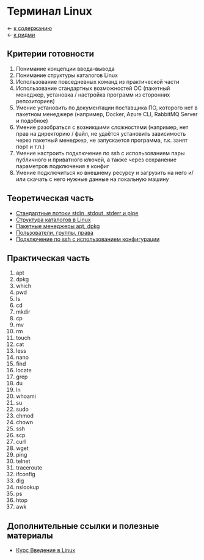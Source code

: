 # Терминал Linux

&larr; [к содержанию](./table-of-contents.md)  
&larr; [к ридми](../../README.md)

## Критерии готовности
1. Понимание концепции ввода-вывода
2. Понимание структуры каталогов Linux
3. Использование повседневных команд из практической части
4. Использование стандартных возможностей ОС (пакетный менеджер, установка / настройка программ из сторонних репозиториев)
5. Умение установить по документации поставщика ПО, которого нет в пакетном менеджере (например, Docker, Azure CLI, RabbitMQ Server и подобное)
6. Умение разобраться с возникшими сложностями (например, нет прав на директорию / файл, не удаётся установить зависимость через пакетный менеджер, не запускается программа, т.к. занят порт и т.п.)
7. Умение настроить подключение по ssh с использованием пары публичного и приватного ключей, а также через сохранение параметров подключения в конфиг
8. Умение подключиться ко внешнему ресурсу и загрузить на него и/или скачать с него нужные данные на локальную машину

## Теоретическая часть
- [Стандартные потоки stdin, stdout, stderr и pipe](https://www.howtogeek.com/435903/what-are-stdin-stdout-and-stderr-on-linux/)
- [Структура каталогов в Linux](https://www.debian.org/releases/jessie/mips/apcs02.html.ru)
- [Пакетные менеджеры apt, dpkg](https://ubuntu.com/server/docs/package-management)
- [Пользователи, группы, права](https://www.redhat.com/sysadmin/manage-permissions)
- [Подключение по ssh с использованием конфигурации](https://linuxize.com/post/using-the-ssh-config-file/)

## Практическая часть
1. apt
2. dpkg
3. which
4. pwd
4. ls
5. cd
6. mkdir
7. cp
8. mv
9. rm
10. touch
11. cat
12. less
13. nano
14. find
15. locate
16. grep
17. du
18. ln
19. whoami
20. su
21. sudo
22. chmod
23. chown
24. ssh
25. scp
26. curl
27. wget
28. ping
29. telnet
30. traceroute
31. ifconfig
32. dig
33. nslookup
34. ps
35. htop
36. awk

## Дополнительные ссылки и полезные материалы
- [Курс Введение в Linux](https://stepik.org/course/73/promo)
